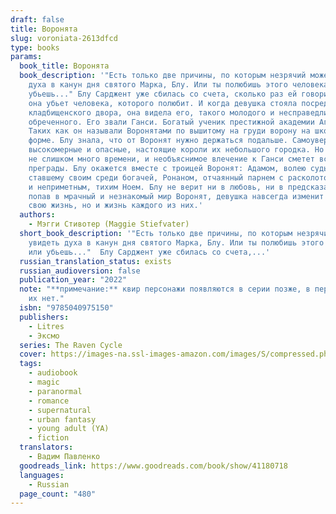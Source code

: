```yaml
---
draft: false
title: Воронята
slug: voroniata-2613dfcd
type: books
params:
  book_title: Воронята
  book_description: '"Есть только две причины, по которым незрячий может увидеть
    духа в канун дня святого Марка, Блу. Или ты полюбишь этого человека, или
    убьешь..." Блу Сарджент уже сбилась со счета, сколько раз ей говорили, что
    она убьет человека, которого полюбит. И когда девушка стояла посреди
    кладбищенского двора, она видела его, такого молодого и несправедливо
    обреченного. Его звали Ганси. Богатый ученик престижной академии Агленби.
    Таких как он называли Воронятами по вышитому на груди ворону на школьной
    форме. Блу знала, что от Воронят нужно держаться подальше. Самоуверенные,
    высокомерные и опасные, настоящие короли их небольшого городка. Но пройдет
    не слишком много времени, и необъяснимое влечение к Ганси сметет все
    преграды. Блу окажется вместе с троицей Воронят: Адамом, волею судьбы
    ставшему своим среди богачей, Ронаном, отчаянный парнем с расколотой душой,
    и неприметным, тихим Ноем. Блу не верит ни в любовь, ни в предсказания, но
    попав в мрачный и незнакомый мир Воронят, девушка навсегда изменит не только
    свою жизнь, но и жизнь каждого из них.'
  authors:
    - Мэгги Стивотер (Maggie Stiefvater)
  short_book_description: '"Есть только две причины, по которым незрячий может
    увидеть духа в канун дня святого Марка, Блу. Или ты полюбишь этого человека,
    или убьешь..."  Блу Сарджент уже сбилась со счета,...'
  russian_translation_status: exists
  russian_audioversion: false
  publication_year: "2022"
  note: "**примечание:** квир персонажи появляются в серии позже, в первой книге
    их нет."
  isbn: "9785040975150"
  publishers:
    - Litres
    - Эксмо
  series: The Raven Cycle
  cover: https://images-na.ssl-images-amazon.com/images/S/compressed.photo.goodreads.com/books/1534421987i/41180718.jpg
  tags:
    - audiobook
    - magic
    - paranormal
    - romance
    - supernatural
    - urban fantasy
    - young adult (YA)
    - fiction
  translators:
    - Вадим Павленко
  goodreads_link: https://www.goodreads.com/book/show/41180718
  languages:
    - Russian
  page_count: "480"
---
```

